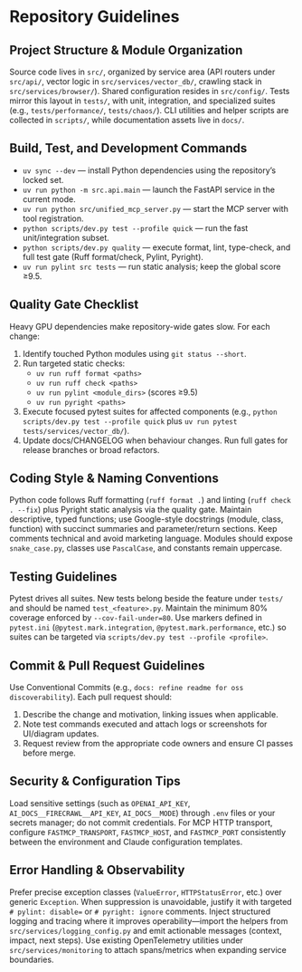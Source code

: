 # Repository Guidelines

## Project Structure & Module Organization
Source code lives in `src/`, organized by service area (API routers under `src/api/`,
vector logic in `src/services/vector_db/`, crawling stack in `src/services/browser/`).
Shared configuration resides in `src/config/`. Tests mirror this layout in `tests/`,
with unit, integration, and specialized suites (e.g., `tests/performance/`,
`tests/chaos/`). CLI utilities and helper scripts are collected in `scripts/`, while
documentation assets live in `docs/`.

## Build, Test, and Development Commands
- `uv sync --dev` — install Python dependencies using the repository’s locked set.
- `uv run python -m src.api.main` — launch the FastAPI service in the current mode.
- `uv run python src/unified_mcp_server.py` — start the MCP server with tool
  registration.
- `python scripts/dev.py test --profile quick` — run the fast unit/integration
  subset.
- `python scripts/dev.py quality` — execute format, lint, type-check, and full
  test gate (Ruff format/check, Pylint, Pyright).
- `uv run pylint src tests` — run static analysis; keep the global score ≥9.5.

## Quality Gate Checklist
Heavy GPU dependencies make repository-wide gates slow. For each change:
1. Identify touched Python modules using `git status --short`.
2. Run targeted static checks:
   - `uv run ruff format <paths>`
   - `uv run ruff check <paths>`
   - `uv run pylint <module_dirs>` (scores ≥9.5)
   - `uv run pyright <paths>`
3. Execute focused pytest suites for affected components (e.g.,
   `python scripts/dev.py test --profile quick` plus
   `uv run pytest tests/services/vector_db/`).
4. Update docs/CHANGELOG when behaviour changes. Run full gates for release
   branches or broad refactors.

## Coding Style & Naming Conventions
Python code follows Ruff formatting (`ruff format .`) and linting (`ruff check . --fix`)
plus Pyright static analysis via the quality gate. Maintain descriptive, typed
functions; use Google-style docstrings (module, class, function) with succinct
summaries and parameter/return sections. Keep comments technical and avoid
marketing language. Modules should expose `snake_case.py`, classes use
`PascalCase`, and constants remain uppercase.

## Testing Guidelines
Pytest drives all suites. New tests belong beside the feature under `tests/` and
should be named `test_<feature>.py`. Maintain the minimum 80% coverage enforced by
`--cov-fail-under=80`. Use markers defined in `pytest.ini` (`@pytest.mark.integration`,
`@pytest.mark.performance`, etc.) so suites can be targeted via
`scripts/dev.py test --profile <profile>`.

## Commit & Pull Request Guidelines
Use Conventional Commits (e.g., `docs: refine readme for oss discoverability`). Each
pull request should:
1. Describe the change and motivation, linking issues when applicable.
2. Note test commands executed and attach logs or screenshots for UI/diagram updates.
3. Request review from the appropriate code owners and ensure CI passes before
   merge.

## Security & Configuration Tips
Load sensitive settings (such as `OPENAI_API_KEY`, `AI_DOCS__FIRECRAWL__API_KEY`,
`AI_DOCS__MODE`) through `.env` files or your secrets manager; do not commit
credentials. For MCP HTTP transport, configure `FASTMCP_TRANSPORT`,
`FASTMCP_HOST`, and `FASTMCP_PORT` consistently between the environment and
Claude configuration templates.

## Error Handling & Observability
Prefer precise exception classes (`ValueError`, `HTTPStatusError`, etc.) over
generic `Exception`. When suppression is unavoidable, justify it with targeted
`# pylint: disable=` or `# pyright: ignore` comments. Inject structured logging
and tracing where it improves operability—import the helpers from
`src/services/logging_config.py` and emit actionable messages (context, impact,
next steps). Use existing OpenTelemetry utilities under `src/services/monitoring`
to attach spans/metrics when expanding service boundaries.
